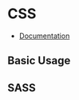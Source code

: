 # CSS

* [Documentation](https://developer.mozilla.org/en-US/docs/Web/CSS)


## Basic Usage



## SASS